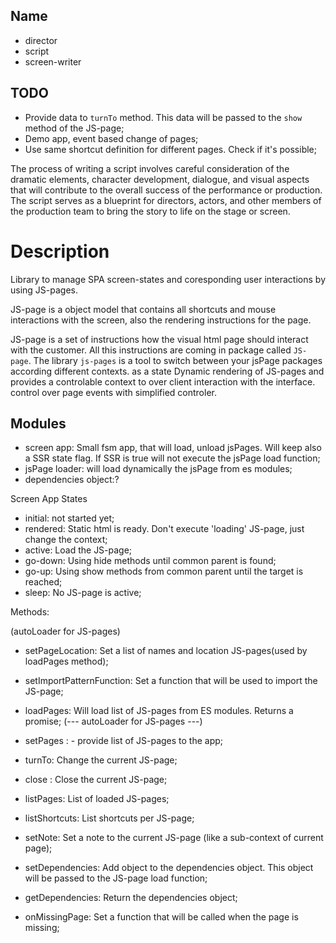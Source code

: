 ## Name
- director
- script
- screen-writer



## TODO

- Provide data to `turnTo` method. This data will be passed to the `show` method of the JS-page;
- Demo app, event based change of pages;
- Use same shortcut definition for different pages. Check if it's possible;

The process of writing a script involves careful consideration of the dramatic elements, character development, dialogue, and visual aspects that will contribute to the overall success of the performance or production. The script serves as a blueprint for directors, actors, and other members of the production team to bring the story to life on the stage or screen.




# Description
Library to manage SPA screen-states and coresponding user interactions by using JS-pages. 


JS-page is a object model that contains all shortcuts and mouse interactions with the screen, also the rendering instructions for the page.



JS-page is a set of instructions how the visual html page should interact with the customer. All this instructions are coming in package called `JS-page`. The library `js-pages` is a tool to switch between your jsPage packages according different contexts.
as a state
Dynamic rendering of JS-pages and provides a controlable context to 
 over client interaction with the interface.
control over page events with simplified controler.




## Modules
- screen app: Small fsm app, that will load, unload jsPages. Will keep also a SSR state flag. If SSR is true will not execute the jsPage load function; 
- jsPage loader: will load dynamically the jsPage from es modules;
- dependencies object:?



Screen App States
- initial: not started yet;
- rendered: Static html is ready. Don't execute 'loading' JS-page, just change the context;
- active: Load the JS-page;
- go-down: Using hide methods until common parent is found; 
- go-up:  Using show methods from common parent until the target is reached;
- sleep: No JS-page is active;




Methods:

(autoLoader for JS-pages)
- setPageLocation: Set a list of names and location JS-pages(used by loadPages method);
- setImportPatternFunction: Set a function that will be used to import the JS-page;
- loadPages: Will load list of JS-pages from ES modules. Returns a promise;
(--- autoLoader for JS-pages ---)


- setPages : - provide list of JS-pages to the app;

- turnTo: Change the current JS-page;
- close : Close the current JS-page;

- listPages: List of loaded JS-pages;
- listShortcuts: List shortcuts per JS-page;
- setNote: Set a note to the current JS-page (like a sub-context of current page);
- setDependencies: Add object to the dependencies object. This object will be passed to the JS-page load function;
- getDependencies: Return the dependencies object;
- onMissingPage: Set a function that will be called when the page is missing;
